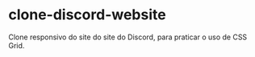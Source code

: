 # clone-discord-website
Clone responsivo do site do site do Discord, para praticar o uso de CSS Grid.
